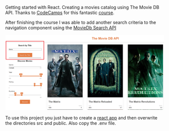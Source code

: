 Getting started with React. Creating a movies catalog using The Movie DB API. Thanks to [CodeCamps](https://www.codecamps.com/) for this fantastic [course](https://sweetpumpkins.codecamps.com/).  

After finishing the course I was able to add another search criteria to the navigation component using the [MovieDb Search API](https://developers.themoviedb.org/3/search/search-movies)  

![search movie by title](https://raw.githubusercontent.com/Fahani/the-movie-db-api/master/public/Search-by-title.png "Search Movie by Title")  

To use this project you just have to create a [react app](https://reactjs.org/docs/add-react-to-a-new-app.html) and then overwrite the directories src and public. Also copy the .env file.